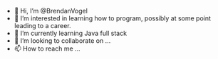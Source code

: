 - 👋 Hi, I’m @BrendanVogel
- 👀 I’m interested in learning how to program, possibly at some point leading to a career.
- 🌱 I’m currently learning Java full stack
- 💞️ I’m looking to collaborate on ...
- 📫 How to reach me ...

<!---
BrendanVogel/BrendanVogel is a ✨ special ✨ repository because its `README.md` (this file) appears on your GitHub profile.
You can click the Preview link to take a look at your changes.
--->
